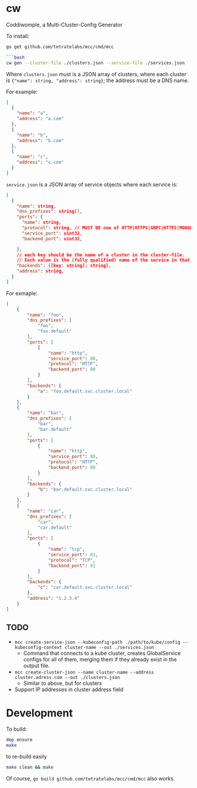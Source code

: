 # cw
Coddiwomple, a Multi-Cluster-Config Generator

To install:
```bash
go get github.com/tetratelabs/mcc/cmd/mcc

```bash
cw gen --cluster-file ./clusters.json --service-file ./services.json
```

Where `clusters.json` must is a JSON array of clusters, where each cluster is `{"name": string, "address": string}`; the address must be a DNS name.

For example:
```json
[
  {
    "name": "a",
    "address": "a.com"
  },
  {
    "name": "b",
    "address": "b.com"
  },
  {
    "name": "c",
    "address": "c.com"
  }
]
```

`service.json` is a JSON array of service objects where each service is:
```json
[
  {
    "name": string,
    "dns_prefixes": string[],
    "ports": {
      "name": string,
      "protocol": string, // MUST BE one of HTTP|HTTPS|GRPC|HTTP2|MONGO|TCP.
      "service_port": uint32,
      "backend_port": uint32,

    },
    // each key should be the name of a cluster in the cluster-file.
    // Each value is the (fully qualified) name of the service in that cluster.
    "backends": {[key: string]: string},
    "address": string,
  }
]
```

For exmaple:

```json
[
    {
        "name": "foo",
        "dns_prefixes": [
            "foo",
            "foo.default"
        ],
        "ports": [
            {
                "name": "http",
                "service_port": 80,
                "protocol": "HTTP",
                "backend_port": 80
            }
        ],
        "backends": {
            "a": "foo.default.svc.cluster.local"
        }
    },
    {
        "name": "bar",
        "dns_prefixes": [
            "bar",
            "bar.default"
        ],
        "ports": [
            {
                "name": "http",
                "service_port": 80,
                "protocol": "HTTP",
                "backend_port": 80
            }
        ],
        "backends": {
            "b": "bar.default.svc.cluster.local"
        }
    },
    {
        "name": "car",
        "dns_prefixes": [
            "car",
            "car.default"
        ],
        "ports": [
            {
                "name": "tcp",
                "service_port": 81,
                "protocol": "TCP",
                "backend_port": 81
            }
        ],
        "backends": {
            "c": "car.default.svc.cluster.local"
        },
        "address": "1.2.3.4"
    }
]
```

## TODO

- `mcc create-service-json --kubeconfig-path ./path/to/kube/config --kubeconfig-context cluster-name --out ./services.json`
  - Command that connects to a kube cluster, creates GlobalService configs for all of them, merging them if they already exist in the output file.
- `mcc create-cluster-json --name cluster-name --address cluster.adress.com --out ./clusters.json`
  - Similar to above, but for clusters
- Support IP addresses in cluster address field

  
# Development

To build:
```bash
dep ensure
make
```

to re-build easily
```bash
make clean && make
```

Of course, `go build github.com/tetratelabs/mcc/cmd/mcc` also works. 